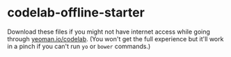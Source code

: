 codelab-offline-starter
=======================

Download these files if you might not have internet access while going through [yeoman.io/codelab](http://yeoman.io/codelab). (You won't get the full experience but it'll work in a pinch if you can't run `yo` or `bower` commands.)
